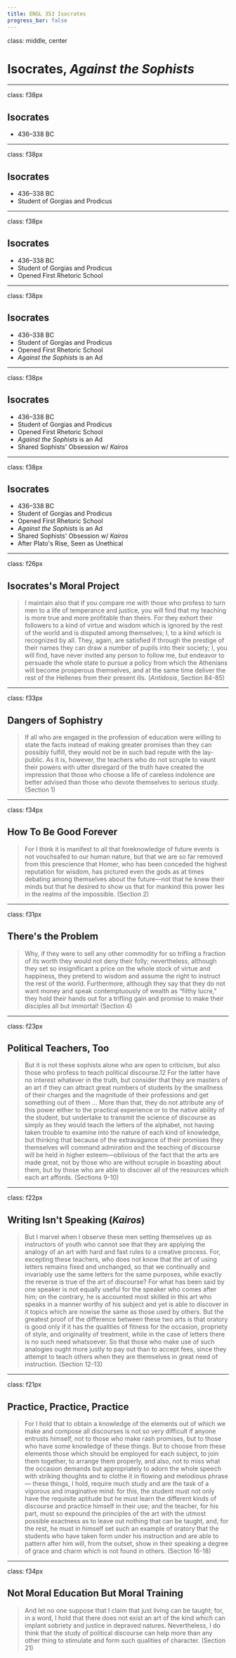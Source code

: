 ```yaml
---
title: ENGL 353 Isocrates
progress_bar: false
---
```


class: middle, center

# Isocrates, *Against the Sophists*
---
class: f38px
## Isocrates

* 436–338 BC
---
class: f38px
## Isocrates

* 436–338 BC
* Student of Gorgias and Prodicus
---
class: f38px
## Isocrates

* 436–338 BC
* Student of Gorgias and Prodicus
* Opened First Rhetoric School
---
class: f38px
## Isocrates

* 436–338 BC
* Student of Gorgias and Prodicus
* Opened First Rhetoric School
* *Against the Sophists* is an Ad
---
class: f38px
## Isocrates

* 436–338 BC
* Student of Gorgias and Prodicus
* Opened First Rhetoric School
* *Against the Sophists* is an Ad
* Shared Sophists' Obsession w/ *Kairos*
---
class: f38px
## Isocrates

* 436–338 BC
* Student of Gorgias and Prodicus
* Opened First Rhetoric School
* *Against the Sophists* is an Ad
* Shared Sophists' Obsession w/ *Kairos*
* After Plato's Rise, Seen as Unethical
---
class: f26px
## Isocrates's Moral Project

> I maintain also that if you compare me with those who profess to turn men to a life of temperance and justice, you will find that my teaching is more true and more profitable than theirs. For they exhort their followers to a kind of virtue and wisdom which is ignored by the rest of the world and is disputed among themselves; I, to a kind which is recognized by all. They, again, are satisfied if through the prestige of their names they can draw a number of pupils into their society; I, you will find, have never invited any person to follow me, but endeavor to persuade the whole state to pursue a policy from which the Athenians will become prosperous themselves, and at the same time deliver the rest of the Hellenes from their present ills. (*Antidosis*, Section 84-85)

---
class: f33px
## Dangers of Sophistry

> If all who are engaged in the profession of education were willing to state the facts instead of making greater promises than they can possibly fulfill, they would not be in such bad repute with the lay-public. As it is, however, the teachers who do not scruple to vaunt their powers with utter disregard of the truth have created the impression that those who choose a life of careless indolence are better advised than those who devote themselves to serious study. (Section 1)

---
class: f34px
## How To Be Good Forever

> For I think it is manifest to all that foreknowledge of future events is not vouchsafed to our human nature, but that we are so far removed from this prescience that Homer, who has been conceded the highest reputation for wisdom, has pictured even the gods as at times debating among themselves about the future—not that he knew their minds but that he desired to show us that for mankind this power lies in the realms of the impossible. (Section 2)

---
class: f31px
## There's the Problem

> Why, if they were to sell any other commodity for so trifling a fraction of its worth they would not deny their folly; nevertheless, although they set so insignificant a price on the whole stock of virtue and happiness, they pretend to wisdom and assume the right to instruct the rest of the world. Furthermore, although they say that they do not want money and speak contemptuously of wealth as “filthy lucre,” they hold their hands out for a trifling gain and promise to make their disciples all but immortal! (Section 4)

---
class: f23px
## Political Teachers, Too

> But it is not these sophists alone who are open to criticism, but also those who profess to teach political discourse.12 For the latter have no interest whatever in the truth, but consider that they are masters of an art if they can attract great numbers of students by the smallness of their charges and the magnitude of their professions and get something out of them ... More than that, they do not attribute any of this power either to the practical experience or to the native ability of the student, but undertake to transmit the science of discourse as simply as they would teach the letters of the alphabet, not having taken trouble to examine into the nature of each kind of knowledge, but thinking that because of the extravagance of their promises they themselves will command admiration and the teaching of discourse will be held in higher esteem—oblivious of the fact that the arts are made great, not by those who are without scruple in boasting about them, but by those who are able to discover all of the resources which each art affords. (Sections 9-10)

---
class: f22px
## Writing Isn't Speaking (*Kairos*)

> But I marvel when I observe these men setting themselves up as instructors of youth who cannot see that they are applying the analogy of an art with hard and fast rules to a creative process. For, excepting these teachers, who does not know that the art of using letters remains fixed and unchanged, so that we continually and invariably use the same letters for the same purposes, while exactly the reverse is true of the art of discourse? For what has been said by one speaker is not equally useful for the speaker who comes after him; on the contrary, he is accounted most skilled in this art who speaks in a manner worthy of his subject and yet is able to discover in it topics which are nowise the same as those used by others. But the greatest proof of the difference between these two arts is that oratory is good only if it has the qualities of fitness for the occasion, propriety of style, and originality of treatment, while in the case of letters there is no such need whatsoever. So that those who make use of such analogies ought more justly to pay out than to accept fees, since they attempt to teach others when they are themselves in great need of instruction. (Section 12-13)

---
class: f21px
## Practice, Practice, Practice

>  For I hold that to obtain a knowledge of the elements out of which we make and compose all discourses is not so very difficult if anyone entrusts himself, not to those who make rash promises, but to those who have some knowledge of these things. But to choose from these elements those which should be employed for each subject, to join them together, to arrange them properly, and also, not to miss what the occasion demands but appropriately to adorn the whole speech with striking thoughts and to clothe it in flowing and melodious phrase— these things, I hold, require much study and are the task of a vigorous and imaginative mind: for this, the student must not only have the requisite aptitude but he must learn the different kinds of discourse and practice himself in their use; and the teacher, for his part, must so expound the principles of the art with the utmost possible exactness as to leave out nothing that can be taught, and, for the rest, he must in himself set such an example of oratory that the students who have taken form under his instruction and are able to pattern after him will, from the outset, show in their speaking a degree of grace and charm which is not found in others. (Section 16-18)

---
class: f34px
## Not Moral Education But Moral Training

> And let no one suppose that I claim that just living can be taught; for, in a word, I hold that there does not exist an art of the kind which can implant sobriety and justice in depraved natures. Nevertheless, I do think that the study of political discourse can help more than any other thing to stimulate and form such qualities of character. (Section 21)